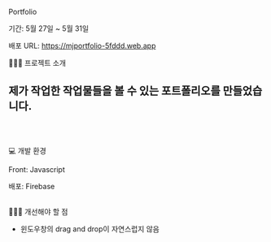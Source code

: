Portfolio

기간: 5월 27일 ~ 5월 31일

 배포 URL: https://mjportfolio-5fddd.web.app
 



👩🏼‍🏫 프로젝트 소개

## 제가 작업한 작업물들을 볼 수 있는 포트폴리오를 만들었습니다.
</br>

##

💻 개발 환경

Front: Javascript

배포: Firebase

##

👩🏼‍🔧 개선해야 할 점

- 윈도우창의 drag and drop이 자연스럽지 않음
  





